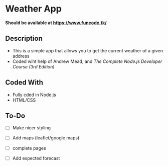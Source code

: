 # Weather App

**Should be available at https://www.funcode.tk/**

## Description
- This is a simple app that allows you to get the current weather of a given address
- Coded wiht help of Andrew Mead, and _The Complete Node.js Developer Course (3rd Edition)_

## Coded With
- Fully cded in Node.js
- HTML/CSS

## To-Do
- [ ] Make nicer styling
- [ ] Add maps (leaflet/google maps)
- [ ] complete pages
- [ ] Add expected forecast



